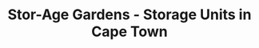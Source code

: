 ---
title: "Stor-Age Gardens - Storage Units in Cape Town"
url: /cape-town/stor-age-gardens-storage-units-in-cape-town/
shop: Mieten
---
